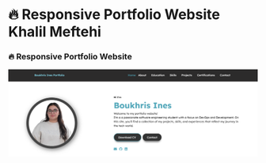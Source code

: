 # 🔥 Responsive Portfolio Website Khalil Meftehi
### 🔥  Responsive Portfolio Website
![preview img](preview.png)
